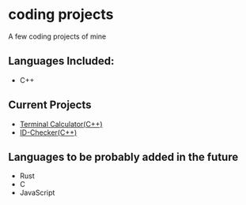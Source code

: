 # coding projects
A few coding projects of mine

## Languages Included:
+ C++

## Current Projects
+ [Terminal Calculator(C++)](https://github.com/tpncoder/coding_projects/tree/main/c%2B%2B/terminal-calculator)
+ [ID-Checker(C++)](https://github.com/tpncoder/coding_projects/tree/main/c%2B%2B/id-checker)

## Languages to be probably added in the future
+ Rust
+ C
+ JavaScript

